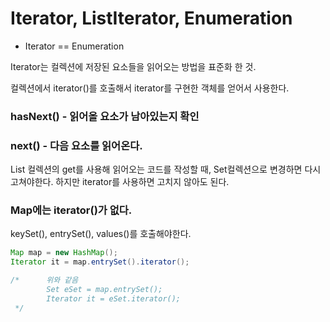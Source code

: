 # Iterator, ListIterator, Enumeration
* Iterator == Enumeration

Iterator는 컬렉션에 저장된 요소들을 읽어오는 방법을 표준화 한 것.

컬렉션에서 iterator()를 호출해서 iterator를 구현한 객체를 얻어서 사용한다.

### hasNext() - 읽어올 요소가 남아있는지 확인
### next() - 다음 요소를 읽어온다.

List 컬렉션의 get를 사용해 읽어오는 코드를 작성할 때, Set컬렉션으로 변경하면 다시 고쳐야한다.
하지만 iterator를 사용하면 고치지 않아도 된다.

### Map에는 iterator()가 없다.
keySet(), entrySet(), values()를 호출해야한다.

```java
Map map = new HashMap();
Iterator it = map.entrySet().iterator();

/*      위와 같음
        Set eSet = map.entrySet();
        Iterator it = eSet.iterator();
 */
```